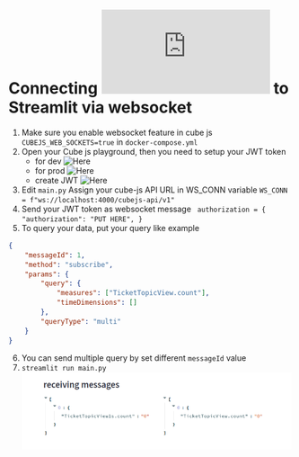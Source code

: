 # Connecting ![Cube](https://github.com/cube-js/cube.js) to Streamlit via websocket

1. Make sure you enable websocket feature in cube js ```CUBEJS_WEB_SOCKETS=true``` in ```docker-compose.yml```
2. Open your Cube js playground, then you need to setup your JWT token
    -   for dev ![Here](https://cube.dev/docs/dev-tools/dev-playground)
    -   for prod ![Here](https://cube.dev/docs/security/context)
    -   create JWT ![Here](https://jwt.io/)
3.  Edit ```main.py``` Assign your cube-js API URL in WS_CONN variable ```WS_CONN = f"ws://localhost:4000/cubejs-api/v1"```
4. Send your JWT token as websocket message ```
authorization = {
    "authorization": "PUT HERE",
}```
5. To query your data, put your query like example 
```json
{
    "messageId": 1,
    "method": "subscribe",
    "params": {
        "query": {
            "measures": ["TicketTopicView.count"],
            "timeDimensions": []
        },
        "queryType": "multi"
    }
}
```
6.  You can send multiple query by set different ```messageId``` value
7. ```streamlit run main.py``` \
![output](Screenshot.png)
